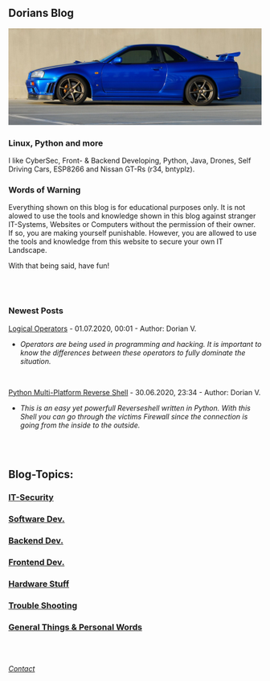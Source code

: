 <link rel="shortcut icon" type="image/x-icon" href="/favicon.ico">

## Dorians Blog

![Image](r34.jpg)

### Linux, Python and more

I like CyberSec, Front- & Backend Developing, Python, Java, Drones, Self Driving Cars, ESP8266 and Nissan GT-Rs (r34, bntyplz).

### Words of Warning

Everything shown on this blog is for educational purposes only. It is not alowed to use the tools and knowledge shown in this blog against
stranger IT-Systems, Websites or Computers without the permission of their owner. If so, you are making yourself punishable. However, you are allowed
to use the tools and knowledge from this website to secure your own IT Landscape.

With that being said, have fun!

<br>
<br>

### Newest Posts

[Logical Operators](logical-operators.md) - 01.07.2020, 00:01 - Author: Dorian V.
  - _Operators are being used in programming and hacking. It is important to know the differences between these operators to fully dominate the situation._

<br>

[Python Multi-Platform Reverse Shell](py-shell.md) - 30.06.2020, 23:34 - Author: Dorian V.
  - _This is an easy yet powerfull Reverseshell written in Python. With this Shell you can go through the victims Firewall since the connection is going from the inside to the outside._

<br>
<br>

## Blog-Topics:

### [IT-Security](it-security.md)

### [Software Dev.](software-dev.md)

### [Backend Dev.](server-stuff.md)

### [Frontend Dev.](server-stuff.md)

### [Hardware Stuff](hardware-stuff.md)

### [Trouble Shooting](trouble-shooting.md)

### [General Things & Personal Words](general-stuff.md)

<br>
<br>

_[Contact](contact.md)_

<br>
<br>
